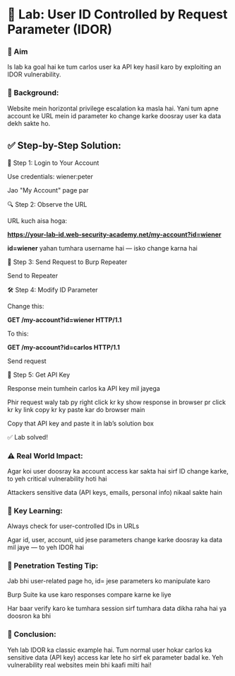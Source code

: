 # 🔐 Lab: User ID Controlled by Request Parameter (IDOR)

### 🧠 Aim

Is lab ka goal hai ke tum carlos user ka API key hasil karo by exploiting an IDOR vulnerability.

### 🧩 Background:

Website mein horizontal privilege escalation ka masla hai. Yani tum apne account ke URL mein id parameter ko change karke doosray user ka data dekh sakte ho.

## ✅ Step-by-Step Solution:

🔑 Step 1: Login to Your Account

Use credentials: wiener:peter

Jao "My Account" page par

🔍 Step 2: Observe the URL

URL kuch aisa hoga:

**https://your-lab-id.web-security-academy.net/my-account?id=wiener**

**id=wiener** yahan tumhara username hai — isko change karna hai

🧪 Step 3: Send Request to Burp Repeater

Send to Repeater

🛠️ Step 4: Modify ID Parameter

Change this:

**GET /my-account?id=wiener HTTP/1.1**

To this:

**GET /my-account?id=carlos HTTP/1.1**

Send request

🔐 Step 5: Get API Key

Response mein tumhein carlos ka API key mil jayega

Phir request waly tab py right click kr ky show response in browser pr click kr ky link copy kr ky paste kar do browser main

Copy that API key and paste it in lab’s solution box

✅ Lab solved!

### ⚠️ Real World Impact:

Agar koi user doosray ka account access kar sakta hai sirf ID change karke, to yeh critical vulnerability hoti hai

Attackers sensitive data (API keys, emails, personal info) nikaal sakte hain

### 🧠 Key Learning:

Always check for user-controlled IDs in URLs

Agar id, user, account, uid jese parameters change karke doosray ka data mil jaye — to yeh IDOR hai

### 🧪 Penetration Testing Tip:

Jab bhi user-related page ho, id= jese parameters ko manipulate karo

Burp Suite ka use karo responses compare karne ke liye

Har baar verify karo ke tumhara session sirf tumhara data dikha raha hai ya doosron ka bhi

### 🏁 Conclusion:

Yeh lab IDOR ka classic example hai. Tum normal user hokar carlos ka sensitive data (API key) access kar lete ho sirf ek parameter badal ke. Yeh vulnerability real websites mein bhi kaafi milti hai!

